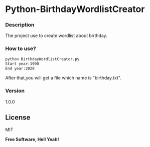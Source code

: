 # Python-BirthdayWordlistCreator

### Description
The project use to create wordlist about birthday.

### How to use?
```sh
python BirthdayWordlistCreator.py 
Start year:1990
End year:2020
```
After that,you will get a file which name is "birthday.txt".


### Version
1.0.0


License
----

MIT


**Free Software, Hell Yeah!**
